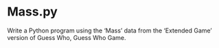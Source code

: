 # Mass.py
Write a Python program using the ‘Mass’ data from the ‘Extended Game’ version of Guess Who, Guess Who Game.
